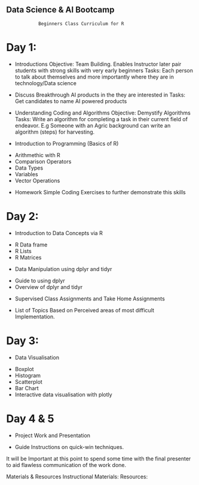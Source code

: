 ## Data Science & AI Bootcamp

                Beginners Class Curriculum for R

# Day 1:
+ Introductions
Objective: Team Building. Enables Instructor later pair students with strong skills with very early beginners 
Tasks: Each person to talk about themselves and more importantly where they are in technology/Data science
      
+ Discuss Breakthrough AI products in the they are interested in
Tasks: Get candidates to name AI powered products
      
+ Understanding Coding and Algorithms
Objective: Demystify Algorithms
Tasks: Write an algorithm for completing a task in their current field of endeavor. E.g Someone with an Agric background can write an algorithm (steps) for harvesting.
      
+ Introduction to Programming (Basics of R)
- Arithmethic with R
- Comparison Operators
- Data Types
- Variables
- Vector Operations
      
+ Homework 
Simple Coding Exercises to further demonstrate this skills

# Day 2:
+ Introduction to Data Concepts via R
- R Data frame
- R Lists
- R Matrices
      
+ Data Manipulation using dplyr and tidyr
- Guide to using dplyr 
- Overview of dplyr and tidyr
      
+ Supervised Class Assignments and Take Home Assignments
- List of Topics Based on Perceived areas of most difficult Implementation.

# Day 3:
+ Data Visualisation
- Boxplot
- Histogram
- Scatterplot
- Bar Chart
- Interactive data visualisation with plotly

# Day 4 & 5
+ Project Work and Presentation
- Guide Instructions on quick-win techniques.

It will be Important at this point to spend some time with the final presenter to aid flawless communication of the work done.

Materials & Resources
Instructional Materials:
Resources:

